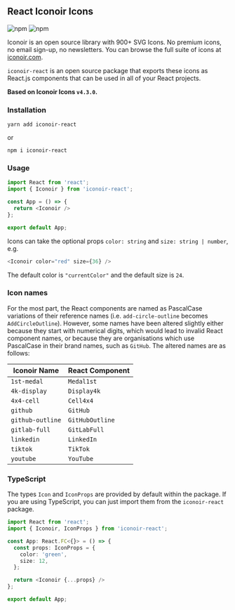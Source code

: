 ## React Iconoir Icons

![npm](https://img.shields.io/npm/v/iconoir-react?style=flat-square)
![npm](https://img.shields.io/npm/l/iconoir-react?style=flat-square)

Iconoir is an open source library with 900+ SVG Icons. No premium icons, no email sign-up, no newsletters. You can browse the full suite of icons at [iconoir.com](https://iconoir.com/).

`iconoir-react` is an open source package that exports these icons as React.js components that can be used in all of your React projects.

**Based on Iconoir Icons ```v4.3.0```.**

### Installation

```
yarn add iconoir-react
```
or
```
npm i iconoir-react
```

### Usage

```javascript
import React from 'react';
import { Iconoir } from 'iconoir-react';

const App = () => {
  return <Iconoir />
};

export default App;
```

Icons can take the optional props `color: string` and `size: string | number`, e.g.
```javascript
<Iconoir color="red" size={36} />
```
The default color is `"currentColor"` and the default size is `24`.

### Icon names

For the most part, the React components are named as PascalCase variations of their reference names (i.e. `add-circle-outline` becomes `AddCircleOutline`). However, some names have been altered slightly either because they start with numerical digits, which would lead to invalid React component names, or because they are organisations which use PascalCase in their brand names, such as `GitHub`. The altered names are as follows:

| Iconoir Name     | React Component |
|------------------|-----------------|
| `1st-medal`      | `Medal1st`      |
| `4k-display`     | `Display4k`     |
| `4x4-cell`       | `Cell4x4`       |
| `github`         | `GitHub`        |
| `github-outline` | `GitHubOutline` |
| `gitlab-full`    | `GitLabFull`    |
| `linkedin`       | `LinkedIn`      |
| `tiktok`         | `TikTok`        |
| `youtube`        | `YouTube`       |

### TypeScript

The types `Icon` and `IconProps` are provided by default within the package. If you are using TypeScript, you can just import them from the `iconoir-react` package.

```typescript
import React from 'react';
import { Iconoir, IconProps } from 'iconoir-react';

const App: React.FC<{}> = () => {
  const props: IconProps = {
    color: 'green',
    size: 12,
  };

  return <Iconoir {...props} />
};

export default App;
```
